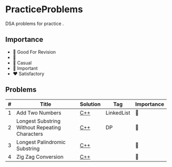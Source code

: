 # PracticeProblems
DSA problems for practice .



## Importance
* :yellow_heart: Good For Revision
* :blue_heart:  
* :purple_heart: Casual
* :green_heart: Important
* :heart: Satisfactory



## Problems
|  #  | Title           |  Solution     |  Tag           | Importance	 |
|-----|-----------------|---------------|----------------|---------------|
|1    |    Add Two Numbers             |  [C++](./CPP/addTwoNumbers.cpp)     |        LinkedList        | :yellow_heart:               |
|2    |  Longest Substring Without Repeating Characters            |  [C++](./CPP/longestSubstringWithoutRepeatingCharacters.cpp)     |            DP    |        :green_heart:      |
|3    |  Longest Palindromic Substring             |  [C++](./CPP/longestPalindromicSubstring.cpp)     |                |        :yellow_heart:      |
|4    |  Zig Zag Conversion             |  [C++](./CPP/zigZagConversion.cpp)     |                |        :purple_heart:      |
